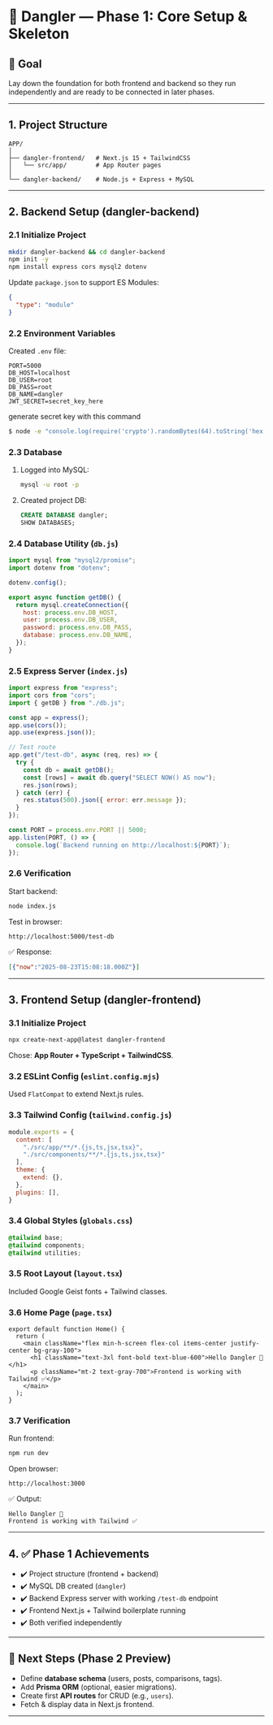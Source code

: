 # 📘 Dangler — Phase 1: Core Setup & Skeleton

## 🎯 Goal

Lay down the foundation for both frontend and backend so they run independently and are ready to be connected in later phases.

---

## 1. Project Structure

```
APP/
│
├── dangler-frontend/   # Next.js 15 + TailwindCSS
│   └── src/app/        # App Router pages
│
└── dangler-backend/    # Node.js + Express + MySQL
```

---

## 2. Backend Setup (dangler-backend)

### 2.1 Initialize Project

```bash
mkdir dangler-backend && cd dangler-backend
npm init -y
npm install express cors mysql2 dotenv
```

Update `package.json` to support ES Modules:

```json
{
  "type": "module"
}
```

### 2.2 Environment Variables

Created `.env` file:

```
PORT=5000
DB_HOST=localhost
DB_USER=root
DB_PASS=root
DB_NAME=dangler
JWT_SECRET=secret_key_here
```
generate secret key with this command  
```bash
$ node -e "console.log(require('crypto').randomBytes(64).toString('hex'))"
```  

### 2.3 Database

1. Logged into MySQL:

   ```bash
   mysql -u root -p
   ```
2. Created project DB:

   ```sql
   CREATE DATABASE dangler;
   SHOW DATABASES;
   ```

### 2.4 Database Utility (`db.js`)

```js
import mysql from "mysql2/promise";
import dotenv from "dotenv";

dotenv.config();

export async function getDB() {
  return mysql.createConnection({
    host: process.env.DB_HOST,
    user: process.env.DB_USER,
    password: process.env.DB_PASS,
    database: process.env.DB_NAME,
  });
}
```

### 2.5 Express Server (`index.js`)

```js
import express from "express";
import cors from "cors";
import { getDB } from "./db.js";

const app = express();
app.use(cors());
app.use(express.json());

// Test route
app.get("/test-db", async (req, res) => {
  try {
    const db = await getDB();
    const [rows] = await db.query("SELECT NOW() AS now");
    res.json(rows);
  } catch (err) {
    res.status(500).json({ error: err.message });
  }
});

const PORT = process.env.PORT || 5000;
app.listen(PORT, () => {
  console.log(`Backend running on http://localhost:${PORT}`);
});
```

### 2.6 Verification

Start backend:

```bash
node index.js
```

Test in browser:

```
http://localhost:5000/test-db
```

✅ Response:

```json
[{"now":"2025-08-23T15:08:18.000Z"}]
```

---

## 3. Frontend Setup (dangler-frontend)

### 3.1 Initialize Project

```bash
npx create-next-app@latest dangler-frontend
```

Chose: **App Router + TypeScript + TailwindCSS**.

### 3.2 ESLint Config (`eslint.config.mjs`)

Used `FlatCompat` to extend Next.js rules.

### 3.3 Tailwind Config (`tailwind.config.js`)

```js
module.exports = {
  content: [
    "./src/app/**/*.{js,ts,jsx,tsx}",
    "./src/components/**/*.{js,ts,jsx,tsx}"
  ],
  theme: {
    extend: {},
  },
  plugins: [],
}
```

### 3.4 Global Styles (`globals.css`)

```css
@tailwind base;
@tailwind components;
@tailwind utilities;
```

### 3.5 Root Layout (`layout.tsx`)

Included Google Geist fonts + Tailwind classes.

### 3.6 Home Page (`page.tsx`)

```tsx
export default function Home() {
  return (
    <main className="flex min-h-screen flex-col items-center justify-center bg-gray-100">
      <h1 className="text-3xl font-bold text-blue-600">Hello Dangler 👋</h1>
      <p className="mt-2 text-gray-700">Frontend is working with Tailwind ✅</p>
    </main>
  );
}
```

### 3.7 Verification

Run frontend:

```bash
npm run dev
```

Open browser:

```
http://localhost:3000
```

✅ Output:

```
Hello Dangler 👋
Frontend is working with Tailwind ✅
```

---

## 4. ✅ Phase 1 Achievements

* ✔️ Project structure (frontend + backend)
* ✔️ MySQL DB created (`dangler`)
* ✔️ Backend Express server with working `/test-db` endpoint
* ✔️ Frontend Next.js + Tailwind boilerplate running
* ✔️ Both verified independently

---

## 📌 Next Steps (Phase 2 Preview)

* Define **database schema** (users, posts, comparisons, tags).
* Add **Prisma ORM** (optional, easier migrations).
* Create first **API routes** for CRUD (e.g., `users`).
* Fetch & display data in Next.js frontend.

---